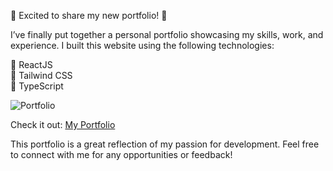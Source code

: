 🚀 Excited to share my new portfolio! 🚀

I’ve finally put together a personal portfolio showcasing my skills, work, and experience. I built this website using the following technologies:

🔹 ReactJS  
🔹 Tailwind CSS  
🔹 TypeScript  

![Portfolio](Screenshot%20(192).png)

Check it out: [My Portfolio](https://devxtushar.vercel.app/)

This portfolio is a great reflection of my passion for development. Feel free to connect with me for any opportunities or feedback!





